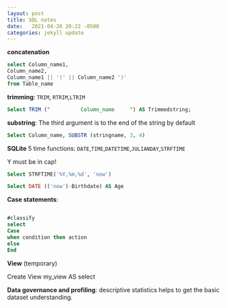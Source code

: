 ```yaml
---
layout: post
title: SQL notes
date:   2021-04-26 20:22 -0500
categories: jekyll update
---
```


**concatenation**
```sql
select Column_name1,
Column_name2,
Column_name1 || '(' || Column_name2 ')'
from Table_name

```

**trimming**: `TRIM`, `RTRIM`,`LTRIM`
```sql
Select TRIM ("          Column_name     ") AS Trimmedstring;
```

**substring**: The third argument is to the end of the string by default
```sql
Select Column_name, SUBSTR (stringname, 3, 4)
```

**SQLite** 5 time functions:
`DATE`,`TIME`,`DATETIME`,`JULIANDAY`,`STRFTIME`

Y must be in cap!
```sql
Select STRFTIME('%Y,%m,%d', 'now')

Select DATE (('now')-Birthdate) AS Age
```
 **Case statements**:

 ```sql

#classify
select
Case
when condition then action
else
End
```

**View** (temporary)

Create View my_view
AS
select

**Data governance and profiling**: descriptive statistics helps to get the basic dataset understanding.
